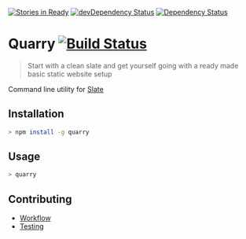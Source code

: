 [![Stories in Ready](https://badge.waffle.io/code-computerlove/Quarry.svg?label=ready&title=Ready)](http://waffle.io/code-computerlove/Quarry)
[![devDependency Status](https://david-dm.org/code-computerlove/Quarry/dev-status.svg)](https://david-dm.org/code-computerlove/Quarry#info=devDependencies)
[![Dependency Status](https://david-dm.org/code-computerlove/Quarry.svg)](https://david-dm.org/code-computerlove/Quarry)

# Quarry [![Build Status](https://travis-ci.org/code-computerlove/Quarry.svg?branch=master)](https://travis-ci.org/code-computerlove/Quarry)

> Start with a clean slate and get yourself going with a ready made basic static website setup

Command line utility for [Slate](https://github.com/code-computerlove/slate)


## Installation

```bash
> npm install -g quarry
```


## Usage

```bash
> quarry
```

## Contributing

* [Workflow](docs/contributing/workflow.md)
* [Testing](docs/contributing/testing.md)

